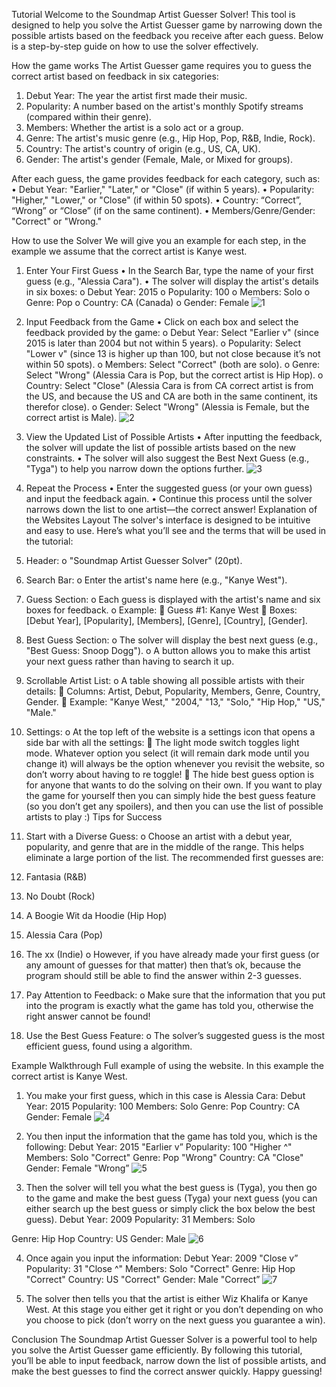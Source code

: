 Tutorial
Welcome to the Soundmap Artist Guesser Solver! This tool is designed to help you solve the Artist Guesser game by narrowing down the possible artists based on the feedback you receive after each guess. Below is a step-by-step guide on how to use the solver effectively.

How the game works
The Artist Guesser game requires you to guess the correct artist based on feedback in six categories:
1.	Debut Year: The year the artist first made their music.
2.	Popularity: A number based on the artist's monthly Spotify streams (compared within their genre).
3.	Members: Whether the artist is a solo act or a group.
4.	Genre: The artist's music genre (e.g., Hip Hop, Pop, R&B, Indie, Rock).
5.	Country: The artist's country of origin (e.g., US, CA, UK).
6.	Gender: The artist's gender (Female, Male, or Mixed for groups).

After each guess, the game provides feedback for each category, such as:
•	Debut Year: "Earlier," "Later," or "Close" (if within 5 years).
•	Popularity: "Higher," "Lower," or "Close" (if within 50 spots).
•	Country: “Correct”, “Wrong” or “Close” (if on the same continent).
•	Members/Genre/Gender: "Correct" or "Wrong."

How to use the Solver
We will give you an example for each step, in the example we assume that the correct artist is Kanye west.
1. Enter Your First Guess
•	In the Search Bar, type the name of your first guess (e.g., "Alessia Cara").
•	The solver will display the artist's details in six boxes:
o	Debut Year: 2015
o	Popularity: 100
o	Members: Solo
o	Genre: Pop
o	Country: CA (Canada)
o	Gender: Female
![1](https://github.com/user-attachments/assets/05e7e2de-ef42-4c31-bf86-23c6808e83b9)

2. Input Feedback from the Game
•	Click on each box and select the feedback provided by the game:
o	Debut Year: Select "Earlier v" (since 2015 is later than 2004 but not within 5 years).
o	Popularity: Select "Lower v" (since 13 is higher up than 100, but not close because it’s not within 50 spots).
o	Members: Select "Correct" (both are solo).
o	Genre: Select "Wrong" (Alessia Cara is Pop, but the correct artist is Hip Hop).
o	Country: Select "Close" (Alessia Cara is from CA correct artist is from the US, and because the US and CA are both in the same continent, its therefor close).
o	Gender: Select "Wrong" (Alessia is Female, but the correct artist is Male).
![2](https://github.com/user-attachments/assets/15f98f80-45b0-4ac0-9fd8-957758746349)
 
3. View the Updated List of Possible Artists
•	After inputting the feedback, the solver will update the list of possible artists based on the new constraints.
•	The solver will also suggest the Best Next Guess (e.g., "Tyga") to help you narrow down the options further.
![3](https://github.com/user-attachments/assets/e82fa8ad-aac7-453e-99c2-61c77bd78949)
 
4. Repeat the Process
•	Enter the suggested guess (or your own guess) and input the feedback again.
•	Continue this process until the solver narrows down the list to one artist—the correct answer!
Explanation of the Websites Layout
The solver's interface is designed to be intuitive and easy to use. Here’s what you’ll see and the terms that will be used in the tutorial:
1.	Header:
o	"Soundmap Artist Guesser Solver" (20pt).
2.	Search Bar:
o	Enter the artist's name here (e.g., "Kanye West").
3.	Guess Section:
o	Each guess is displayed with the artist's name and six boxes for feedback.
o	Example:
	Guess #1: Kanye West
	Boxes: [Debut Year], [Popularity], [Members], [Genre], [Country], [Gender].
4.	Best Guess Section:
o	The solver will display the best next guess (e.g., "Best Guess: Snoop Dogg").
o	A button allows you to make this artist your next guess rather than having to search it up.
5.	Scrollable Artist List:
o	A table showing all possible artists with their details:
	Columns: Artist, Debut, Popularity, Members, Genre, Country, Gender.
	Example: "Kanye West," "2004," "13," "Solo," "Hip Hop," "US," "Male."
6.	Settings:
o	At the top left of the website is a settings icon that opens a side bar with all the settings:
	The light mode switch toggles light mode. Whatever option you select (it will remain dark mode until you change it) will always be the option whenever you revisit the website, so don’t worry about having to re toggle! 
	The hide best guess option is for anyone that wants to do the solving on their own. If you want to play the game for yourself then you can simply hide the best guess feature (so you don’t get any spoilers), and then you can use the list of possible artists to play :)
Tips for Success
1.	Start with a Diverse Guess:
o	Choose an artist with a debut year, popularity, and genre that are in the middle of the range. This helps eliminate a large portion of the list. The recommended first guesses are: 
1.	Fantasia (R&B)
2.	No Doubt (Rock)
3.	A Boogie Wit da Hoodie (Hip Hop)
4.	Alessia Cara (Pop)
5.	The xx (Indie)
o	However, if you have already made your first guess (or any amount of guesses for that matter) then that’s ok, because the program should still be able to find the answer within 2-3 guesses.
2.	Pay Attention to Feedback:
o	Make sure that the information that you put into the program is exactly what the game has told you, otherwise the right answer cannot be found!
3.	Use the Best Guess Feature:
o	The solver’s suggested guess is the most efficient guess, found using a algorithm.

Example Walkthrough
Full example of using the website. In this example the correct artist is Kanye West.
1.	You make your first guess, which in this case is Alessia Cara:
Debut Year: 2015	Popularity: 100	Members: Solo
Genre: Pop	Country: CA	Gender: Female
![4](https://github.com/user-attachments/assets/73ba6f84-532d-42db-8319-1ffe7868e954)

 
2.	You then input the information that the game has told you, which is the following:
Debut Year: 2015
"Earlier v”	Popularity: 100
"Higher ^"	Members: Solo
"Correct"
Genre: Pop
"Wrong"	Country: CA
"Close"	Gender: Female
"Wrong”
![5](https://github.com/user-attachments/assets/8ed56dc9-fe00-463b-b3d8-20c271587cd3)

 
3.	Then the solver will tell you what the best guess is (Tyga), you then go to the game and make the best guess (Tyga) your next guess (you can either search up the best guess or simply click the box below the best guess).
Debut Year: 2009
	Popularity: 31
	Members: Solo

Genre: Hip Hop
	Country: US
	Gender: Male
![6](https://github.com/user-attachments/assets/3d18a8ba-01b4-4091-b3f3-2e0296d45d76)


 
4.	Once again you input the information:
Debut Year: 2009
"Close v”	Popularity: 31
"Close ^"	Members: Solo
"Correct"
Genre: Hip Hop
"Correct"	Country: US
"Correct"	Gender: Male
"Correct”
![7](https://github.com/user-attachments/assets/dec8abd7-9ec6-4299-b59b-06b86778098c)

 
5.	The solver then tells you that the artist is either Wiz Khalifa or Kanye West. At this stage you either get it right or you don’t depending on who you choose to pick (don’t worry on the next guess you guarantee a win).



Conclusion
The Soundmap Artist Guesser Solver is a powerful tool to help you solve the Artist Guesser game efficiently. By following this tutorial, you’ll be able to input feedback, narrow down the list of possible artists, and make the best guesses to find the correct answer quickly. Happy guessing!



